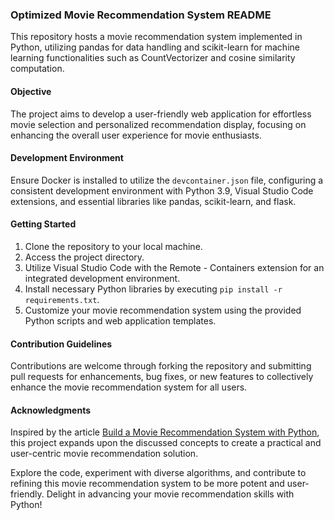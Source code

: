 ### Optimized Movie Recommendation System README

This repository hosts a movie recommendation system implemented in Python, utilizing pandas for data handling and scikit-learn for machine learning functionalities such as CountVectorizer and cosine similarity computation.

#### Objective

The project aims to develop a user-friendly web application for effortless movie selection and personalized recommendation display, focusing on enhancing the overall user experience for movie enthusiasts.

#### Development Environment

Ensure Docker is installed to utilize the `devcontainer.json` file, configuring a consistent development environment with Python 3.9, Visual Studio Code extensions, and essential libraries like pandas, scikit-learn, and flask.

#### Getting Started

1. Clone the repository to your local machine.
2. Access the project directory.
3. Utilize Visual Studio Code with the Remote - Containers extension for an integrated development environment.
4. Install necessary Python libraries by executing `pip install -r requirements.txt`.
5. Customize your movie recommendation system using the provided Python scripts and web application templates.

#### Contribution Guidelines

Contributions are welcome through forking the repository and submitting pull requests for enhancements, bug fixes, or new features to collectively enhance the movie recommendation system for all users.

#### Acknowledgments

Inspired by the article [Build a Movie Recommendation System with Python](https://www.freecodecamp.org/news/build-a-movie-recommendation-system-with-python/), this project expands upon the discussed concepts to create a practical and user-centric movie recommendation solution.

Explore the code, experiment with diverse algorithms, and contribute to refining this movie recommendation system to be more potent and user-friendly. Delight in advancing your movie recommendation skills with Python!
